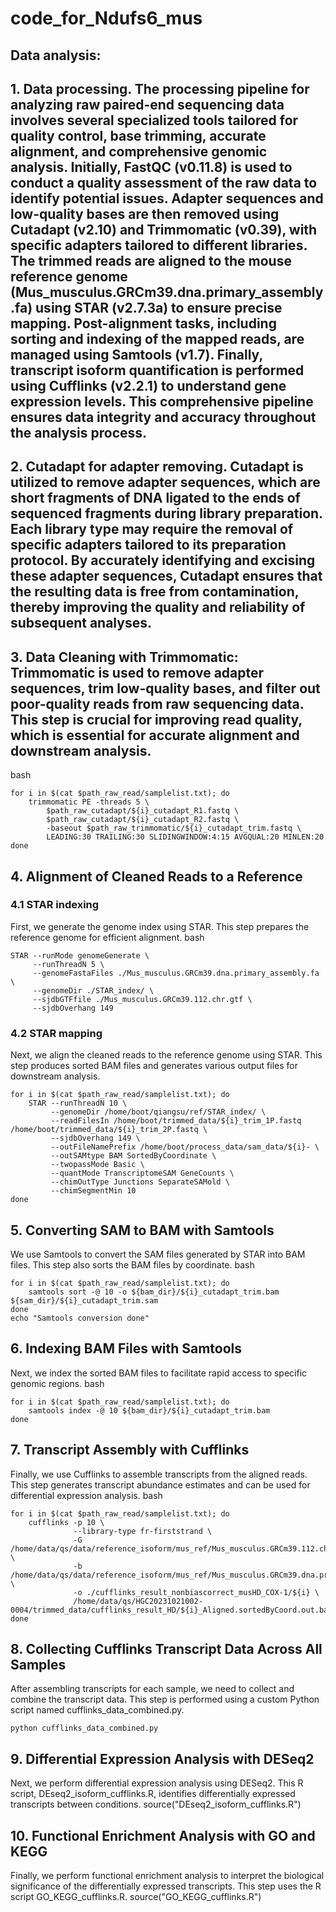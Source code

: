 # code_for_Ndufs6_mus
## Data analysis:
## 1. Data processing. The processing pipeline for analyzing raw paired-end sequencing data involves several specialized tools tailored for quality control, base trimming, accurate alignment, and comprehensive genomic analysis. Initially, FastQC (v0.11.8) is used to conduct a quality assessment of the raw data to identify potential issues. Adapter sequences and low-quality bases are then removed using Cutadapt (v2.10) and Trimmomatic (v0.39), with specific adapters tailored to different libraries. The trimmed reads are aligned to the mouse reference genome (Mus_musculus.GRCm39.dna.primary_assembly.fa) using STAR (v2.7.3a) to ensure precise mapping. Post-alignment tasks, including sorting and indexing of the mapped reads, are managed using Samtools (v1.7). Finally, transcript isoform quantification is performed using Cufflinks (v2.2.1) to understand gene expression levels. This comprehensive pipeline ensures data integrity and accuracy throughout the analysis process.
## 2. Cutadapt for adapter removing. Cutadapt is utilized to remove adapter sequences, which are short fragments of DNA ligated to the ends of sequenced fragments during library preparation. Each library type may require the removal of specific adapters tailored to its preparation protocol. By accurately identifying and excising these adapter sequences, Cutadapt ensures that the resulting data is free from contamination, thereby improving the quality and reliability of subsequent analyses.
## 3. Data Cleaning with Trimmomatic: Trimmomatic is used to remove adapter sequences, trim low-quality bases, and filter out poor-quality reads from raw sequencing data. This step is crucial for improving read quality, which is essential for accurate alignment and downstream analysis.
bash
```
for i in $(cat $path_raw_read/samplelist.txt); do
    trimmomatic PE -threads 5 \
        $path_raw_cutadapt/${i}_cutadapt_R1.fastq \
        $path_raw_cutadapt/${i}_cutadapt_R2.fastq \
        -baseout $path_raw_trimmomatic/${i}_cutadapt_trim.fastq \
        LEADING:30 TRAILING:30 SLIDINGWINDOW:4:15 AVGQUAL:20 MINLEN:20
done
```
## 4. Alignment of Cleaned Reads to a Reference 
### 4.1 STAR indexing
First, we generate the genome index using STAR. This step prepares the reference genome for efficient alignment.
bash
```
STAR --runMode genomeGenerate \
     --runThreadN 5 \
     --genomeFastaFiles ./Mus_musculus.GRCm39.dna.primary_assembly.fa  \
     --genomeDir ./STAR_index/ \
     --sjdbGTFfile ./Mus_musculus.GRCm39.112.chr.gtf \
     --sjdbOverhang 149
```
### 4.2 STAR mapping
Next, we align the cleaned reads to the reference genome using STAR. This step produces sorted BAM files and generates various output files for downstream analysis.
```
for i in $(cat $path_raw_read/samplelist.txt); do
    STAR --runThreadN 10 \
         --genomeDir /home/boot/qiangsu/ref/STAR_index/ \
         --readFilesIn /home/boot/trimmed_data/${i}_trim_1P.fastq /home/boot/trimmed_data/${i}_trim_2P.fastq \
         --sjdbOverhang 149 \
         --outFileNamePrefix /home/boot/process_data/sam_data/${i}- \
         --outSAMtype BAM SortedByCoordinate \
         --twopassMode Basic \
         --quantMode TranscriptomeSAM GeneCounts \
         --chimOutType Junctions SeparateSAMold \
         --chimSegmentMin 10
done
```
## 5. Converting SAM to BAM with Samtools
We use Samtools to convert the SAM files generated by STAR into BAM files. This step also sorts the BAM files by coordinate.
bash
```
for i in $(cat $path_raw_read/samplelist.txt); do
    samtools sort -@ 10 -o ${bam_dir}/${i}_cutadapt_trim.bam ${sam_dir}/${i}_cutadapt_trim.sam
done
echo "Samtools conversion done"
```
## 6. Indexing BAM Files with Samtools
Next, we index the sorted BAM files to facilitate rapid access to specific genomic regions.
bash
```
for i in $(cat $path_raw_read/samplelist.txt); do
    samtools index -@ 10 ${bam_dir}/${i}_cutadapt_trim.bam
done
```
## 7. Transcript Assembly with Cufflinks
Finally, we use Cufflinks to assemble transcripts from the aligned reads. This step generates transcript abundance estimates and can be used for differential expression analysis.
bash
```
for i in $(cat $path_raw_read/samplelist.txt); do
    cufflinks -p 10 \
              --library-type fr-firststrand \
              -G /home/data/qs/data/reference_isoform/mus_ref/Mus_musculus.GRCm39.112.chr.gtf \
              -b /home/data/qs/data/reference_isoform/mus_ref/Mus_musculus.GRCm39.dna.primary_assembly.fa \
              -o ./cufflinks_result_nonbiascorrect_musHD_COX-1/${i} \
              /home/data/qs/HGC20231021002-0004/trimmed_data/cufflinks_result_HD/${i}_Aligned.sortedByCoord.out.bam
done
```
## 8. Collecting Cufflinks Transcript Data Across All Samples 
After assembling transcripts for each sample, we need to collect and combine the transcript data. This step is performed using a custom Python script named cufflinks_data_combined.py.
```
python cufflinks_data_combined.py
```
## 9. Differential Expression Analysis with DESeq2
Next, we perform differential expression analysis using DESeq2. This R script, DEseq2_isoform_cufflinks.R, identifies differentially expressed transcripts between conditions.
source("DEseq2_isoform_cufflinks.R")

## 10.  Functional Enrichment Analysis with GO and KEGG
Finally, we perform functional enrichment analysis to interpret the biological significance of the differentially expressed transcripts. This step uses the R script GO_KEGG_cufflinks.R.
source("GO_KEGG_cufflinks.R")


